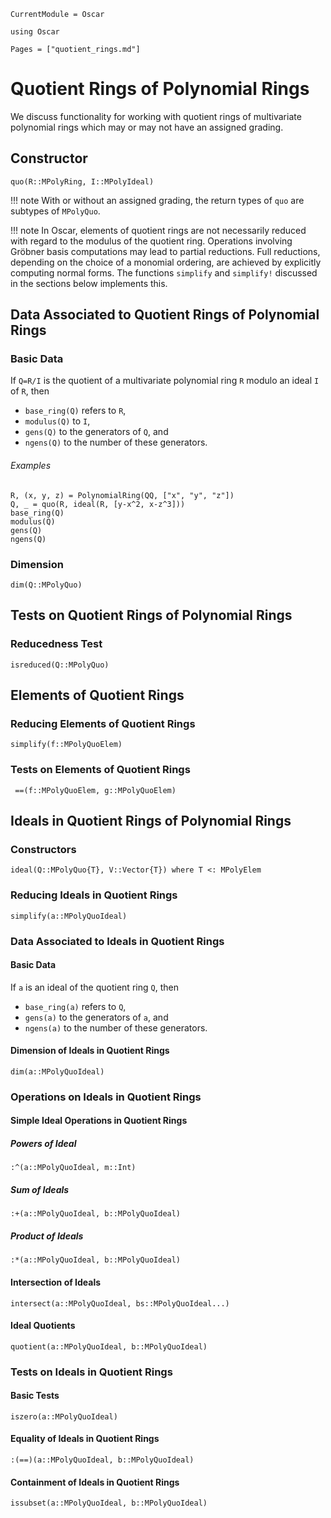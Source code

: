 ```@meta
CurrentModule = Oscar
```

```@setup oscar
using Oscar
```

```@contents
Pages = ["quotient_rings.md"]
```

# Quotient Rings of Polynomial Rings

We discuss functionality for working with quotient rings of multivariate polynomial rings which may or may not have an assigned grading.

## Constructor

```@docs
quo(R::MPolyRing, I::MPolyIdeal)
```

!!! note
    With or without an assigned grading, the return types of `quo` are  subtypes of `MPolyQuo`.

!!! note
    In Oscar, elements of quotient rings are not necessarily reduced with regard to the modulus of the quotient ring.
    Operations involving Gröbner basis computations may lead to partial reductions. Full reductions, depending on the choice of a monomial ordering, are achieved by explicitly computing normal forms. The functions `simplify` and `simplify!` discussed in the sections below implements this.

## Data Associated to Quotient Rings of Polynomial Rings

### Basic Data

If `Q=R/I` is the quotient of a multivariate polynomial ring `R` modulo an ideal `I` of `R`, then

- `base_ring(Q)` refers to `R`,
- `modulus(Q)` to `I`,
- `gens(Q)` to the generators of `Q`, and
- `ngens(Q)` to the number of these generators.

###### Examples

```@repl oscar
R, (x, y, z) = PolynomialRing(QQ, ["x", "y", "z"])
Q, _ = quo(R, ideal(R, [y-x^2, x-z^3]))
base_ring(Q)
modulus(Q)
gens(Q)
ngens(Q)
```

### Dimension

```@docs
dim(Q::MPolyQuo)
```

## Tests on Quotient Rings of Polynomial Rings

### Reducedness Test

```@docs
isreduced(Q::MPolyQuo)
```

## Elements of Quotient Rings

### Reducing Elements of Quotient Rings

```@docs
simplify(f::MPolyQuoElem)
```

### Tests on Elements of Quotient Rings

```@docs
 ==(f::MPolyQuoElem, g::MPolyQuoElem)
```

## Ideals in Quotient Rings of Polynomial Rings

### Constructors

```@docs
ideal(Q::MPolyQuo{T}, V::Vector{T}) where T <: MPolyElem
```

### Reducing Ideals in Quotient Rings

```@docs
simplify(a::MPolyQuoIdeal)
```

### Data Associated to Ideals in Quotient Rings

#### Basic Data

If `a` is an ideal of the quotient ring `Q`, then

- `base_ring(a)` refers to `Q`,
- `gens(a)` to the generators of `a`, and
- `ngens(a)` to the number of these generators.


#### Dimension of Ideals in Quotient Rings

```@docs
dim(a::MPolyQuoIdeal)
```

### Operations on Ideals in Quotient Rings 

#### Simple Ideal Operations in Quotient Rings

##### Powers of Ideal

```@docs
:^(a::MPolyQuoIdeal, m::Int)
```
##### Sum of Ideals

```@docs
:+(a::MPolyQuoIdeal, b::MPolyQuoIdeal)
```

##### Product of Ideals

```@docs
:*(a::MPolyQuoIdeal, b::MPolyQuoIdeal)
```

#### Intersection of Ideals

```@docs
intersect(a::MPolyQuoIdeal, bs::MPolyQuoIdeal...)
```

#### Ideal Quotients

```@docs
quotient(a::MPolyQuoIdeal, b::MPolyQuoIdeal)
```

### Tests on Ideals in Quotient Rings

#### Basic Tests

```@docs
iszero(a::MPolyQuoIdeal)
```

#### Equality of Ideals in Quotient Rings

```@docs
:(==)(a::MPolyQuoIdeal, b::MPolyQuoIdeal)
```

#### Containment of Ideals in Quotient Rings

```@docs
issubset(a::MPolyQuoIdeal, b::MPolyQuoIdeal)
```

